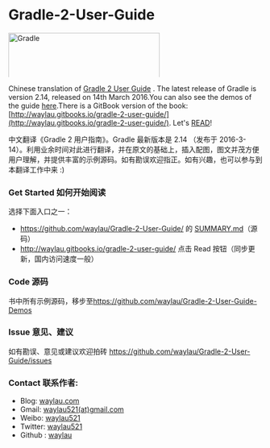 Gradle-2-User-Guide
===================

<img height="100" width="300" src="http://gradle.wpengine.netdna-cdn.com/wp-content/uploads/2015/10/gradle-logo-horizontal2.svg" alt="Gradle" style="max-height: 88px;">

Chinese translation of [Gradle 2 User Guide](http://www.gradle.org/docs/current/userguide/userguide.html) . The latest release of Gradle is version 2.14, released on 14th March 2016.You can also see the demos of the guide [here](https://github.com/waylau/Gradle-2-User-Guide-Demos).There is a GitBook version of the book: [http://waylau.gitbooks.io/gradle-2-user-guide/](http://waylau.gitbooks.io/gradle-2-user-guide/).
Let's [READ](SUMMARY.md)!

中文翻译《Gradle 2 用户指南》。Gradle 最新版本是 2.14 （发布于 2016-3-14）。利用业余时间对此进行翻译，并在原文的基础上，插入配图，图文并茂方便用户理解，并提供丰富的示例源码。如有勘误欢迎指正。如有兴趣，也可以参与到本翻译工作中来 :)

### Get Started 如何开始阅读

选择下面入口之一：

* <https://github.com/waylau/Gradle-2-User-Guide/> 的 [SUMMARY.md](SUMMARY.md)（源码）
* <http://waylau.gitbooks.io/gradle-2-user-guide/> 点击 Read 按钮（同步更新，国内访问速度一般）

### Code 源码

书中所有示例源码，移步至<https://github.com/waylau/Gradle-2-User-Guide-Demos> 

### Issue 意见、建议

如有勘误、意见或建议欢迎拍砖 <https://github.com/waylau/Gradle-2-User-Guide/issues>

### Contact 联系作者:

* Blog: [waylau.com](http://waylau.com)
* Gmail: [waylau521(at)gmail.com](mailto:waylau521@gmail.com)
* Weibo: [waylau521](http://weibo.com/waylau521)
* Twitter: [waylau521](https://twitter.com/waylau521)
* Github : [waylau](https://github.com/waylau)
